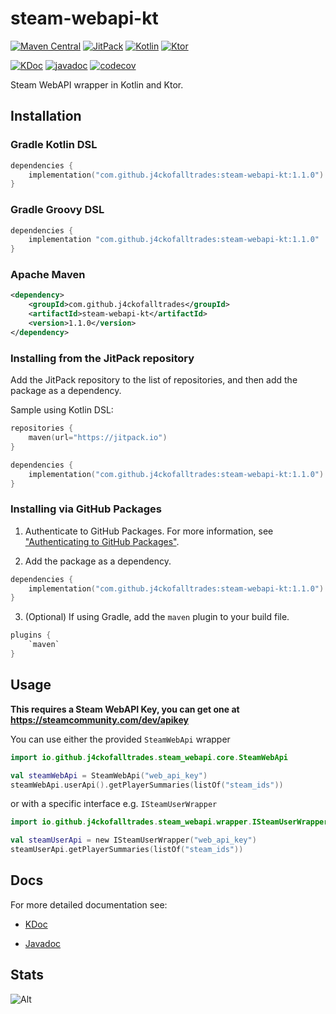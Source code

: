 # steam-webapi-kt

[![Maven Central](https://img.shields.io/maven-central/v/io.github.j4ckofalltrades/steam-webapi-kt.svg?label=Maven%20Central)](https://search.maven.org/artifact/io.github.j4ckofalltrades/steam-webapi-kt)
[![JitPack](https://jitpack.io/v/j4ckofalltrades/steam-webapi-kt.svg)](https://jitpack.io/#j4ckofalltrades/steam-webapi-kt)
[![Kotlin](https://img.shields.io/badge/kotlin-1.6.20-blueviolet)](https://kotlinlang.org)
[![Ktor](https://img.shields.io/badge/ktor-2.0.0-blue)](https://ktor.io)

[![KDoc](https://img.shields.io/badge/kdoc-1.1.0-green)](https://j4ckofalltrades.github.io/steam-webapi-kt)
[![javadoc](https://javadoc.io/badge2/io.github.j4ckofalltrades/steam-webapi-kt/javadoc.svg)](https://javadoc.io/doc/io.github.j4ckofalltrades/steam-webapi-kt)
[![codecov](https://codecov.io/gh/j4ckofalltrades/steam-webapi-kt/branch/main/graph/badge.svg?token=2IDBVWIE7T)](https://codecov.io/gh/j4ckofalltrades/steam-webapi-kt)

Steam WebAPI wrapper in Kotlin and Ktor.

## Installation

### Gradle Kotlin DSL

```kotlin
dependencies {
    implementation("com.github.j4ckofalltrades:steam-webapi-kt:1.1.0")
}
```

### Gradle Groovy DSL

```groovy
dependencies {
    implementation "com.github.j4ckofalltrades:steam-webapi-kt:1.1.0"
}
```

### Apache Maven

```xml
<dependency>
    <groupId>com.github.j4ckofalltrades</groupId>
    <artifactId>steam-webapi-kt</artifactId>
    <version>1.1.0</version>
</dependency>
```

### Installing from the JitPack repository

Add the JitPack repository to the list of repositories, and then add the package as a dependency.

Sample using Kotlin DSL:

```kotlin
repositories {
    maven(url="https://jitpack.io")
}

dependencies {
    implementation("com.github.j4ckofalltrades:steam-webapi-kt:1.1.0")
}
```

### Installing via GitHub Packages

1. Authenticate to GitHub Packages. For more information, see ["Authenticating to GitHub Packages"](https://docs.github.com/en/packages/working-with-a-github-packages-registry/working-with-the-gradle-registry#authenticating-to-github-packages).

2. Add the package as a dependency.

```kotlin
dependencies {
    implementation("com.github.j4ckofalltrades:steam-webapi-kt:1.1.0")
}
```

3. (Optional) If using Gradle, add the `maven` plugin to your build file.

```kotlin
plugins {
    `maven`
}
```

## Usage

**This requires a Steam WebAPI Key, you can get one at https://steamcommunity.com/dev/apikey**

You can use either the provided `SteamWebApi` wrapper

```kotlin
import io.github.j4ckofalltrades.steam_webapi.core.SteamWebApi

val steamWebApi = SteamWebApi("web_api_key")
steamWebApi.userApi().getPlayerSummaries(listOf("steam_ids"))
```

or with a specific interface e.g. `ISteamUserWrapper`

```kotlin
import io.github.j4ckofalltrades.steam_webapi.wrapper.ISteamUserWrapper

val steamUserApi = new ISteamUserWrapper("web_api_key")
steamUserApi.getPlayerSummaries(listOf("steam_ids"))
```

## Docs

For more detailed documentation see:

- [KDoc](https://j4ckofalltrades.github.io/steam-webapi-kt)

- [Javadoc](https://javadoc.io/doc/io.github.j4ckofalltrades/steam-webapi-kt/latest)

## Stats

![Alt](https://repobeats.axiom.co/api/embed/0de183cc9f2d5d764a1ba379aae44cbd811bee73.svg "Repobeats analytics image")
